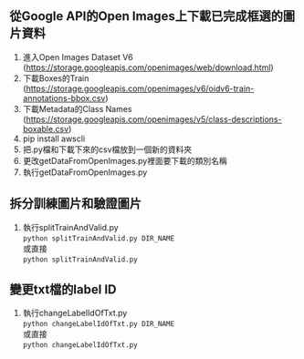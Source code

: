 ## 從Google API的Open Images上下載已完成框選的圖片資料
1. 進入Open Images Dataset V6 (https://storage.googleapis.com/openimages/web/download.html)
2. 下載Boxes的Train (https://storage.googleapis.com/openimages/v6/oidv6-train-annotations-bbox.csv)
3. 下載Metadata的Class Names (https://storage.googleapis.com/openimages/v5/class-descriptions-boxable.csv)
4. pip install awscli
5. 把.py檔和下載下來的csv檔放到一個新的資料夾
6. 更改getDataFromOpenImages.py裡面要下載的類別名稱
7. 執行getDataFromOpenImages.py

## 拆分訓練圖片和驗證圖片
1. 執行splitTrainAndValid.py  
   `python splitTrainAndValid.py DIR_NAME`  
   或直接  
   `python splitTrainAndValid.py`

## 變更txt檔的label ID
1. 執行changeLabelIdOfTxt.py  
   `python changeLabelIdOfTxt.py DIR_NAME`  
   或直接  
   `python changeLabelIdOfTxt.py`
